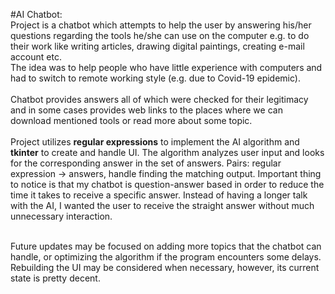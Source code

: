 #AI
Chatbot:</br>
Project is a chatbot which attempts to help the user by answering his/her questions regarding the tools he/she can use on the computer e.g. to do their work like writing articles, drawing digital paintings, creating e-mail account etc.</br> The idea was to help people who have little experience with computers and had to switch to remote working style (e.g. due to Covid-19 epidemic).</br></br>
Chatbot provides answers all of which were checked for their legitimacy and in some cases provides web links to the places where we can download mentioned tools or read more about some topic.</br></br>
Project utilizes **regular expressions** to implement the AI algorithm and **tkinter** to create and handle UI. The algorithm analyzes user input and looks for the corresponding answer in the set of answers. Pairs: regular expression -> answers, handle finding the matching output. Important thing to notice is that my chatbot is question-answer based in order to reduce the time it takes to receive a specific answer. Instead of having a longer talk with the AI, I wanted the user to receive the straight answer without much unnecessary interaction.</br></br>

Future updates may be focused on adding more topics that the chatbot can handle, or optimizing the algorithm if the program encounters some delays. Rebuilding the UI may be considered when necessary, however, its current state is pretty decent. 


